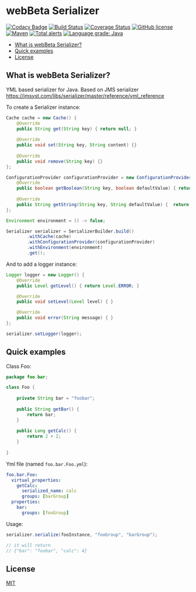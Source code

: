 # webBeta Serializer

[![Codacy Badge](https://api.codacy.com/project/badge/Grade/cc4bdde6e4434963be65533dc32907ac)](https://app.codacy.com/app/mowcixo/Serializer?utm_source=github.com&utm_medium=referral&utm_content=webbeta/Serializer&utm_campaign=Badge_Grade_Settings)
[![Build Status](https://travis-ci.org/webbeta/Serializer.svg?branch=master)](https://travis-ci.org/webbeta/Serializer)
[![Coverage Status](https://codecov.io/gh/webbeta/Serializer/branch/master/graph/badge.svg)](https://codecov.io/gh/webbeta/Serializer)
[![GitHub license](https://img.shields.io/badge/License-MIT-yellow.svg)](LICENSE)
[![Maven](https://img.shields.io/maven-central/v/es.webbeta/serializer.svg)](http://mvnrepository.com/artifact/es.webbeta/serializer)
[![Total alerts](https://img.shields.io/lgtm/alerts/g/webbeta/Serializer.svg?logo=lgtm&logoWidth=18)](https://lgtm.com/projects/g/webbeta/Serializer/alerts/)
[![Language grade: Java](https://img.shields.io/lgtm/grade/java/g/webbeta/Serializer.svg?logo=lgtm&logoWidth=18)](https://lgtm.com/projects/g/webbeta/Serializer/context:java)

* [What is webBeta Serializer?](#what-is-webbeta-serializer?)
* [Quick examples](#quick-examples)
* [License](#license)

## What is webBeta Serializer?

YML based serializer for Java. Based on JMS serializer https://jmsyst.com/libs/serializer/master/reference/yml_reference

To create a Serializer instance:

```java
Cache cache = new Cache() {
    @Override
    public String get(String key) { return null; }
    
    @Override
    public void set(String key, String content) {}
    
    @Override
    public void remove(String key) {}
};

ConfigurationProvider configurationProvider = new ConfigurationProvider() {
    @Override
    public boolean getBoolean(String key, boolean defaultValue) { return true; }
    
    @Override
    public String getString(String key, String defaultValue) {  return ""; }
};

Environment environment = () -> false;

Serializer serializer = SerializerBuilder.build()
        .withCache(cache)
        .withConfigurationProvider(configurationProvider)
        .withEnvironment(environment)
        .get();
```

And to add a logger instance:

```java
Logger logger = new Logger() {
    @Override
    public Level getLevel() { return Level.ERROR; }

    @Override
    public void setLevel(Level level) { }

    @Override
    public void error(String message) { }
};

serializer.setLogger(logger);
```
## Quick examples

Class Foo:

```java
package foo.bar;

class Foo {
    
    private String bar = "foobar";
    
    public String getBar() {
        return bar;
    }
    
    public Long getCalc() {
        return 2 + 2;
    }
    
}

```

Yml file (named ```foo.bar.Foo.yml```):

```yaml
foo.bar.Foo:
  virtual_properties:
    getCalc:
      serialized_name: calc
      groups: [barGroup]
  properties:
    bar:
      groups: [fooGroup]

```

Usage:

```java
serializer.serialize(fooInstance, "fooGroup", "barGroup");

// it will return
// {"bar": "foobar", "calc": 4}
```

## License

[MIT](LICENSE)
